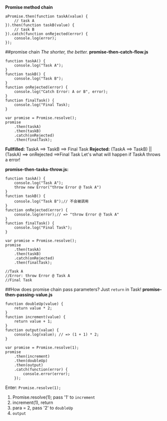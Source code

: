 **Promise method chain**
```
aPromise.then(function taskA(value) {
    // task A
}).then(function taskB(value) {
    // task B
}).catch(function onRejected(error) {
    console.log(error);
});
```

##promise chain
*The shorter, the better.*
**promise-then-catch-flow.js**
```
function taskA() {
    console.log("Task A");
}
function taskB() {
    console.log("Task B");
}
function onRejected(error) {
    console.log("Catch Error: A or B", error);
}
function finalTask() {
    console.log("Final Task);
}

var promise = Promise.resolve();
promise
    .then(taskA)
    .then(taskB)
    .catch(onRejected)
    .then(finalTask);
```
**Fullfilled:** TaskA ==> TaskB ==> Final Task
**Rejected:**   (TaskA ==> TaskB) || (TaskA) ==> onRejected ==>Final Task
Let's what will happen if TaskA throws a error!

**promise-then-taska-throw.js:**
```
function taskA() {
    console.log("Task A");
    throw new Error("throw Error @ Task A")
}
function taskB() {
    console.log("Task B");// 不会被调用
}
function onRejected(error) {
    console.log(error);// => "throw Error @ Task A"
}
function finalTask() {
    console.log("Final Task");
}

var promise = Promise.resolve();
promise
    .then(taskA)
    .then(taskB)
    .catch(onRejected)
    .then(finalTask);

//Task A
//Error: throw Error @ Task A
//Final Task
```

##How does promise chain pass parameters?
Just `return` in Task!
**promise-then-passing-value.js**
```
function doubleUp(value) {
    return value * 2;
}
function increment(value) {
    return value + 1;
}
function output(value) {
    console.log(value); // => (1 + 1) * 2;
}

var promise = Promise.resolve(1);
promise
    .then(increment)
    .then(doubleUp)
    .then(output)
    .catch(function(error) {
        console.error(error);
    });
```

Enter: `Promise.resolve(1);`
1. Promise.resolve(1); pass '1' to `increment`
2. increment(1), return
3. para = 2, pass '2' to `doubleUp`
4. `output`
